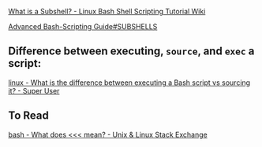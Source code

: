  

[What is a Subshell? - Linux Bash Shell Scripting Tutorial Wiki](https://bash.cyberciti.biz/guide/What_is_a_Subshell%3F) 

[Advanced Bash-Scripting Guide#SUBSHELLS](https://tldp.org/LDP/abs/html/abs-guide.html#SUBSHELLS) 



## Difference between executing, `source`, and `exec` a script:



 [linux - What is the difference between executing a Bash script vs sourcing it? - Super User](https://superuser.com/questions/176783/what-is-the-difference-between-executing-a-bash-script-vs-sourcing-it) 



## To Read

 [bash - What does <<< mean? - Unix & Linux Stack Exchange](https://unix.stackexchange.com/a/80372/62821) 